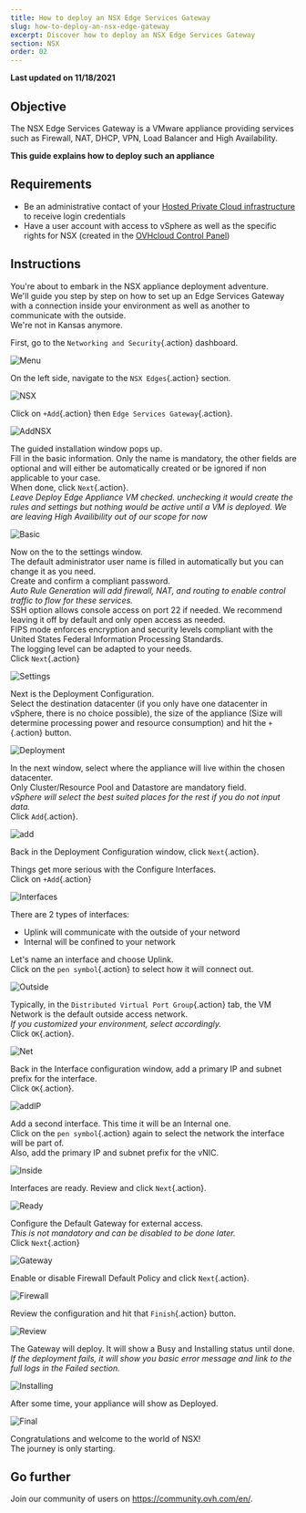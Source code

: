 ```yaml
---
title: How to deploy an NSX Edge Services Gateway
slug: how-to-deploy-an-nsx-edge-gateway
excerpt: Discover how to deploy an NSX Edge Services Gateway
section: NSX
order: 02
---
```


**Last updated on 11/18/2021**

## Objective

The NSX Edge Services Gateway is a VMware appliance providing services such as Firewall, NAT, DHCP, VPN, Load Balancer and High Availability.

**This guide explains how to deploy such an appliance**

## Requirements

- Be an administrative contact of your [Hosted Private Cloud infrastructure](https://www.ovhcloud.com/en-gb/enterprise/products/hosted-private-cloud/) to receive login credentials
- Have a user account with access to vSphere as well as the specific rights for NSX (created in the [OVHcloud Control Panel](https://www.ovh.com/auth/?action=gotomanager&from=https://www.ovh.co.uk/&ovhSubsidiary=GB))

## Instructions

You're about to embark in the NSX appliance deployment adventure.    
We'll guide you step by step on how to set up an Edge Services Gateway with a connection inside your environment as well as another to communicate with the outside.   
We're not in Kansas anymore.   

First, go to the `Networking and Security`{.action} dashboard.

![Menu](images/en01dash.png)

On the left side, navigate to the `NSX Edges`{.action} section.

![NSX](images/en02nsx.png)

Click on `+Add`{.action} then `Edge Services Gateway`{.action}.

![AddNSX](images/en03add.png)

The guided installation  window pops up.   
Fill in the basic information. Only the name is mandatory, the other fields are optional and will either be automatically created or be ignored if non applicable to your case.   
When done, click `Next`{.action}.    
*Leave Deploy Edge Appliance VM checked. unchecking it would create the rules and settings but nothing would be active until a VM is deployed. We are leaving High Availibility out of our scope for now*

![Basic](images/en04basic.png)

Now on the to the settings window.    
The default administrator user name is filled in automatically but you can change it as you need.    
Create and confirm a compliant password.    
*Auto Rule Generation will add firewall, NAT, and routing to enable control traffic to flow for these services.*    
SSH option allows console access on port 22 if needed. We recommend leaving it off by default and only open access as needed.     
FIPS mode enforces encryption and security levels compliant with the United States Federal Information Processing Standards.     
The logging level can be adapted to your needs.    
Click `Next`{.action}

![Settings](images/en05settings.png)

Next is the Deployment Configuration.     
Select the destination datacenter (if you only have one datacenter in vSphere, there is no choice possible), the size of the appliance (Size will determine processing power and resource consumption) and hit the `+`{.action} button.

![Deployment](images/en06deploy.png)

In the next window, select where the appliance will live within the chosen datacenter.    
Only Cluster/Resource Pool and Datastore are mandatory field.   
*vSphere will select the best suited places for the rest if you do not input data.*    
Click `Add`{.action}.

![add](images/en07add.png)

Back in the Deployment Configuration window, click `Next`{.action}.

Things get more serious with the Configure Interfaces.    
Click on `+Add`{.action}

![Interfaces](images/en08inter.png)

There are 2 types of interfaces:
- Uplink will communicate with the outside of your netword
- Internal will be confined to your network

Let's name an interface and choose Uplink.   
Click on the `pen symbol`{.action} to select how it will connect out.

![Outside](images/en09out.png)

Typically, in the `Distributed Virtual Port Group`{.action} tab, the VM Network is the default outside access network.    
*If you customized your environment, select accordingly.*   
Click `OK`{.action}.

![Net](images/en10standard.png)

Back in the Interface configuration window, add a primary IP and subnet prefix for the interface.    
Click `OK`{.action}.

![addIP](images/en10standard02.png)

Add a second interface. This time it will be an Internal one.    
Click on the `pen symbol`{.action} again to select the network the interface will be part of.    
Also, add the primary IP and subnet prefix for the vNIC.

![Inside](images/en11in.png)

Interfaces are ready. Review and click `Next`{.action}.

![Ready](images/en12ready.png)

Configure the Default Gateway for external access.   
*This is not mandatory and can be disabled to be done later.*    
Click `Next`{.action}

![Gateway](images/en13gw.png)

Enable or disable Firewall Default Policy and click `Next`{.action}.

![Firewall](images/en14fw.png)

Review the configuration and hit that `Finish`{.action} button.

![Review](images/en15review.png)

The Gateway will deploy. It will show a Busy and Installing status until done.    
*If the deployment fails, it will show you basic error message and link to the full logs in the Failed section.*

![Installing](images/en16busy.png)

After some time, your appliance will show as Deployed.

![Final](images/en17done.png)

Congratulations and welcome to the world of NSX!   
The journey is only starting.


## Go further

Join our community of users on <https://community.ovh.com/en/>.
